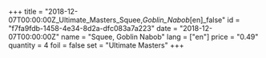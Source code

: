 +++
title = "2018-12-07T00:00:00Z_Ultimate_Masters_Squee,_Goblin_Nabob_[en]_false"
id = "f7fa9fdb-1458-4e34-8d2a-dfc083a7a223"
date = "2018-12-07T00:00:00Z"
name = "Squee, Goblin Nabob"
lang = ["en"]
price = "0.49"
quantity = 4
foil = false
set = "Ultimate Masters"
+++
